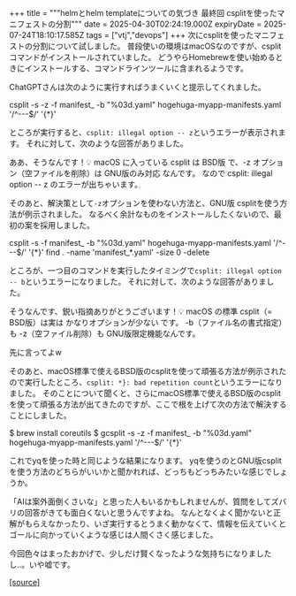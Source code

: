 +++
title = """helmとhelm templateについての気づき 最終回 csplitを使ったマニフェストの分割"""
date = 2025-04-30T02:24:19.000Z
expiryDate = 2025-07-24T18:10:17.585Z
tags = ["vtj","devops"]
+++
次にcsplitを使ったマニフェストの分割について試しました。 普段使いの環境はmacOSなのですが、csplitコマンドがインストールされていました。 どうやらHomebrewを使い始めるときにインストールする、コマンドラインツールに含まれるようです。

ChatGPTさんは次のように実行すればうまくいくと提示してくれました。

csplit -s -z -f manifest\_ -b "%03d.yaml" hogehuga-myapp-manifests.yaml '/^---$/' '{\*}'

ところが実行すると、`csplit: illegal option -- z`というエラーが表示されます。 それに対して、次のような回答がありました。

ああ、そうなんです！💡
macOS に入っている csplit は BSD版 で、-z オプション（空ファイルを削除）は GNU版のみ対応 なんです。
なので csplit: illegal option -- z のエラーが出ちゃいます。

そのあと、解決策として`-z`オプションを使わない方法と、GNU版 csplitを使う方法が例示されました。 なるべく余計なものをインストールしたくないので、最初の案を採用しました。

csplit -s -f manifest\_ -b "%03d.yaml" hogehuga-myapp-manifests.yaml '/^---$/' '{\*}'
find . -name 'manifest\_\*.yaml' -size 0 -delete

ところが、一つ目のコマンドを実行したタイミングで`csplit: illegal option -- b`というエラーになりました。 それに対して、次のような回答がありました。

そうなんです、鋭い指摘ありがとうございます！💡
macOS の標準 csplit（= BSD版）は実は かなりオプションが少ない です。
    -b（ファイル名の書式指定）も
    -z（空ファイル削除）も
GNU版限定機能なんです。

先に言ってよw

そのあと、macOS標準で使えるBSD版のcsplitを使って頑張る方法が例示されたので実行したところ、`csplit: *}: bad repetition count`というエラーになりました。 そのことについて聞くと、さらにmacOS標準で使えるBSD版のcsplitを使って頑張る方法が出てきたのですが、ここで根を上げて次の方法で解決することにしました。

$ brew install coreutils
$ gcsplit -s -z -f manifest\_ -b "%03d.yaml" hogehuga-myapp-manifests.yaml '/^---$/' '{\*}'

これでyqを使った時と同じような結果になります。 yqを使うのとGNU版csplitを使う方法のどちらがいいかと聞かれれば、どっちもどっちみたいな感じでしょうか。

「AIは案外面倒くさいな」と思った人もいるかもしれませんが、質問をしてズバリの回答がきても面白くないと思うんですよね。 なんとなくよく聞かないと正解がもらえなかったり、いざ実行するとうまく動かなくて、情報を伝えていくとゴールに向かっていくような感じは人間くさく感じました。

今回色々はまったおかげで、少しだけ賢くなったような気持ちになりましたし..。いや嘘です。

[[source]](https://devops-blog.virtualtech.jp/entry/20250430/1745979859)

